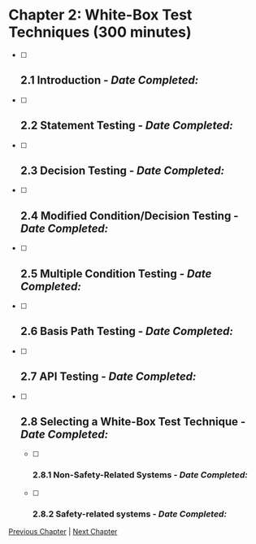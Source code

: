 # Chapter 2: White-Box Test Techniques (300 minutes)

- [ ] ## 2.1 Introduction - _Date Completed:_
- [ ] ## 2.2 Statement Testing - _Date Completed:_
- [ ] ## 2.3 Decision Testing - _Date Completed:_
- [ ] ## 2.4 Modified Condition/Decision Testing - _Date Completed:_
- [ ] ## 2.5 Multiple Condition Testing - _Date Completed:_
- [ ] ## 2.6 Basis Path Testing - _Date Completed:_
- [ ] ## 2.7 API Testing - _Date Completed:_
- [ ] ## 2.8 Selecting a White-Box Test Technique - _Date Completed:_
    - [ ] ### 2.8.1 Non-Safety-Related Systems - _Date Completed:_
    - [ ] ### 2.8.2 Safety-related systems - _Date Completed:_

[Previous Chapter](1-technical-test-analysts-tasks-in-risk-based-testing.md) | [Next Chapter](3-static-and-dynamic-analysis.md)
